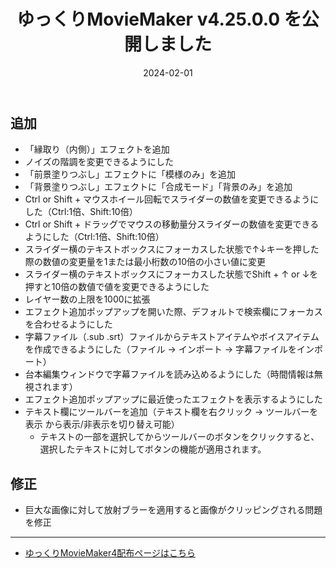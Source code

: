 ﻿---
title: ゆっくりMovieMaker v4.25.0.0 を公開しました
date: 2024-02-01
tags: [YMM4,お知らせ]
---
## 追加
- 「縁取り（内側）」エフェクトを追加
- ノイズの階調を変更できるようにした
- 「前景塗りつぶし」エフェクトに「模様のみ」を追加
- 「背景塗りつぶし」エフェクトに「合成モード」「背景のみ」を追加
- Ctrl or Shift + マウスホイール回転でスライダーの数値を変更できるようにした（Ctrl:1倍、Shift:10倍）
- Ctrl or Shift + ドラッグでマウスの移動量分スライダーの数値を変更できるようにした（Ctrl:1倍、Shift:10倍）
- スライダー横のテキストボックスにフォーカスした状態で↑↓キーを押した際の数値の変更量を1または最小桁数の10倍の小さい値に変更
- スライダー横のテキストボックスにフォーカスした状態でShift + ↑ or ↓を押すと10倍の数値で値を変更できるようにした
- レイヤー数の上限を1000に拡張
- エフェクト追加ポップアップを開いた際、デフォルトで検索欄にフォーカスを合わせるようにした
- 字幕ファイル（.sub .srt）ファイルからテキストアイテムやボイスアイテムを作成できるようにした（ファイル → インポート → 字幕ファイルをインポート）
- 台本編集ウィンドウで字幕ファイルを読み込めるようにした（時間情報は無視されます）
- エフェクト追加ポップアップに最近使ったエフェクトを表示するようにした
- テキスト欄にツールバーを追加（テキスト欄を右クリック → ツールバーを表示 から表示/非表示を切り替え可能）
  - テキストの一部を選択してからツールバーのボタンをクリックすると、選択したテキストに対してボタンの機能が適用されます。
## 修正
- 巨大な画像に対して放射ブラーを適用すると画像がクリッピングされる問題を修正

---

- [ゆっくりMovieMaker4配布ページはこちら](../index.md)